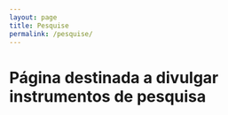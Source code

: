```yaml
---
layout: page
title: Pesquise
permalink: /pesquise/
---
```


# Página destinada a divulgar instrumentos de pesquisa